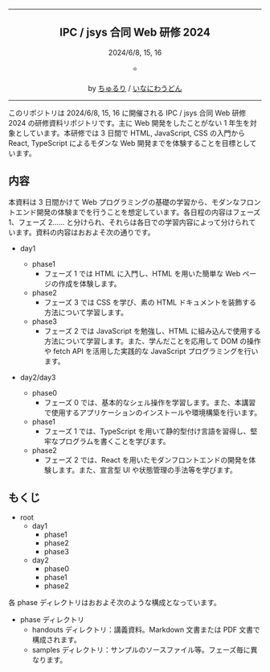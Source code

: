 <hr>
<h2 align="center">IPC  / jsys 合同 Web 研修 2024</h2>
<p align="center">2024/6/8, 15, 16</p>
<p align="center">⭐️</p>
<p align="center">by <a  href="https://x.com/chururi_">ちゅるり</a> / <a href="https://x.com/kyoto_inaniwa">いなにわうどん</a></p>
<hr>

このリポジトリは 2024/6/8, 15, 16 に開催される IPC / jsys 合同 Web 研修 2024 の研修資料リポジトリです。主に Web 開発をしたことがない 1 年生を対象としています。本研修では 3 日間で HTML, JavaScript, CSS の入門から React, TypeScript によるモダンな Web 開発までを体験することを目標としています。

## 内容
本資料は 3 日間かけて Web プログラミングの基礎の学習から、モダンなフロントエンド開発の体験までを行うことを想定しています。各日程の内容はフェーズ 1、フェーズ 2…… と分けられ、それらは各日での学習内容によって分けられています。資料の内容はおおよそ次の通りです。

- day1
  - phase1
    - フェーズ 1 では HTML に入門し、HTML を用いた簡単な Web ページの作成を体験します。
  - phase2
    - フェーズ 3 では CSS を学び、素の HTML ドキュメントを装飾する方法について学習します。
  - phase3
    - フェーズ 2 では JavaScript を勉強し、HTML に組み込んで使用する方法について学習します。また、学んだことを応用して DOM の操作や fetch API を活用した実践的な JavaScript プログラミングを行います。

- day2/day3
  - phase0
    - フェーズ 0 では、基本的なシェル操作を学習します。また、本講習で使用するアプリケーションのインストールや環境構築を行います。
  - phase1
    - フェーズ 1 では、TypeScript を用いて静的型付け言語を習得し、堅牢なプログラムを書くことを学びます。
  - phase2
    - フェーズ 2 では、React を用いたモダンフロントエンドの開発を体験します。また、宣言型 UI や状態管理の手法等を学びます。

## もくじ
- root
  - day1
    - phase1
    - phase2
    - phase3
  - day2
    - phase0
    - phase1
    - phase2

各 phase ディレクトリはおおよそ次のような構成となっています。
- phase ディレクトリ
  - handouts ディレクトリ：講義資料。Markdown 文書または PDF 文書で構成されます。
  - samples ディレクトリ：サンプルのソースファイル等。フェーズ毎に異なります。
